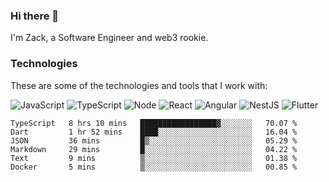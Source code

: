 ### Hi there 👋
I'm Zack, a Software Engineer and web3 rookie.

### Technologies
These are some of the technologies and tools that I work with:

![JavaScript](https://img.shields.io/badge/JavaScript-323330.svg?logo=javascript&logoColor=F7DF1E) 
![TypeScript](https://img.shields.io/badge/TypeScript-007ACC.svg?logo=typescript&logoColor=white) 
![Node](https://img.shields.io/badge/Node.js-43853D.svg?logo=node.js&logoColor=white)
![React](https://img.shields.io/badge/React-20232a.svg?logo=react&logoColor=61DAFB) 
![Angular](https://img.shields.io/badge/Angular-E23237.svg?logo=angularjs&logoColor=white)
![NestJS](https://img.shields.io/badge/NestJS-E0234E?logo=nestjs&logoColor=white)
![Flutter](https://img.shields.io/badge/Flutter-02569B.svg?logo=flutter&logoColor=white)

<!--START_SECTION:waka-->

```text
TypeScript   8 hrs 10 mins   █████████████████▓░░░░░░░   70.07 %
Dart         1 hr 52 mins    ████░░░░░░░░░░░░░░░░░░░░░   16.04 %
JSON         36 mins         █▒░░░░░░░░░░░░░░░░░░░░░░░   05.29 %
Markdown     29 mins         █░░░░░░░░░░░░░░░░░░░░░░░░   04.22 %
Text         9 mins          ▒░░░░░░░░░░░░░░░░░░░░░░░░   01.38 %
Docker       5 mins          ▒░░░░░░░░░░░░░░░░░░░░░░░░   00.85 %
```

<!--END_SECTION:waka-->
